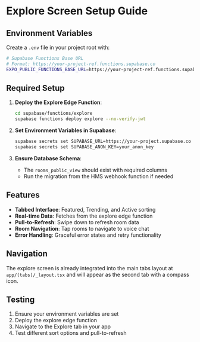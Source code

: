 # Explore Screen Setup Guide

## Environment Variables

Create a `.env` file in your project root with:

```bash
# Supabase Functions Base URL
# Format: https://your-project-ref.functions.supabase.co
EXPO_PUBLIC_FUNCTIONS_BASE_URL=https://your-project-ref.functions.supabase.co
```

## Required Setup

1. **Deploy the Explore Edge Function**:
   ```bash
   cd supabase/functions/explore
   supabase functions deploy explore --no-verify-jwt
   ```

2. **Set Environment Variables in Supabase**:
   ```bash
   supabase secrets set SUPABASE_URL=https://your-project.supabase.co
   supabase secrets set SUPABASE_ANON_KEY=your_anon_key
   ```

3. **Ensure Database Schema**:
   - The `rooms_public_view` should exist with required columns
   - Run the migration from the HMS webhook function if needed

## Features

- **Tabbed Interface**: Featured, Trending, and Active sorting
- **Real-time Data**: Fetches from the explore edge function
- **Pull-to-Refresh**: Swipe down to refresh room data
- **Room Navigation**: Tap rooms to navigate to voice chat
- **Error Handling**: Graceful error states and retry functionality

## Navigation

The explore screen is already integrated into the main tabs layout at `app/(tabs)/_layout.tsx` and will appear as the second tab with a compass icon.

## Testing

1. Ensure your environment variables are set
2. Deploy the explore edge function
3. Navigate to the Explore tab in your app
4. Test different sort options and pull-to-refresh
